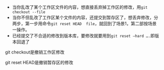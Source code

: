- 当你乱改了某个工作区文件的内容，想直接丢弃掉工作区的修改，用`git checkout --file`
- 当你不但乱改了工作区某个文件的内容，还提交到暂存区了，想丢弃修改，分两步，第一步用命令`git reset HEAD  file`，就回到了场景1，第二部按场景一操作。
- 已经提交了不合适的修改到版本库，要修改就要用到`git reset —hard ….`即版本回退了



git checkout是撤销工作区修改

git reset HEAD是撤销暂存区的修改